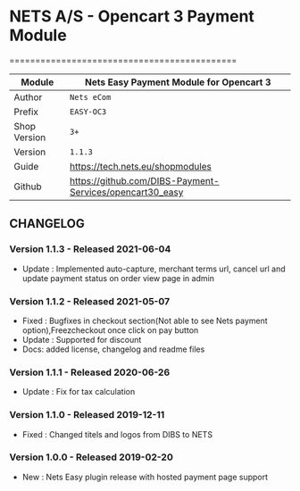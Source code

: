 # NETS A/S - Opencart 3 Payment Module
============================================

|Module | Nets Easy Payment Module for Opencart 3
|------|----------
|Author | `Nets eCom`
|Prefix | `EASY-OC3`
|Shop Version | `3+`
|Version | `1.1.3`
|Guide | https://tech.nets.eu/shopmodules
|Github | https://github.com/DIBS-Payment-Services/opencart30_easy

## CHANGELOG

### Version 1.1.3 - Released 2021-06-04
* Update : Implemented auto-capture, merchant terms url, cancel url and update payment status on order view page in admin

### Version 1.1.2 - Released 2021-05-07
* Fixed : Bugfixes in checkout section(Not able to see Nets payment option),Freezcheckout once click on pay button
* Update : Supported for discount
* Docs: added license, changelog and readme files

### Version 1.1.1 - Released 2020-06-26
* Update : Fix for tax calculation

### Version 1.1.0 - Released 2019-12-11
* Fixed : Changed titels and logos from DIBS to NETS

### Version 1.0.0 - Released 2019-02-20
* New : Nets Easy plugin release with hosted payment page support
